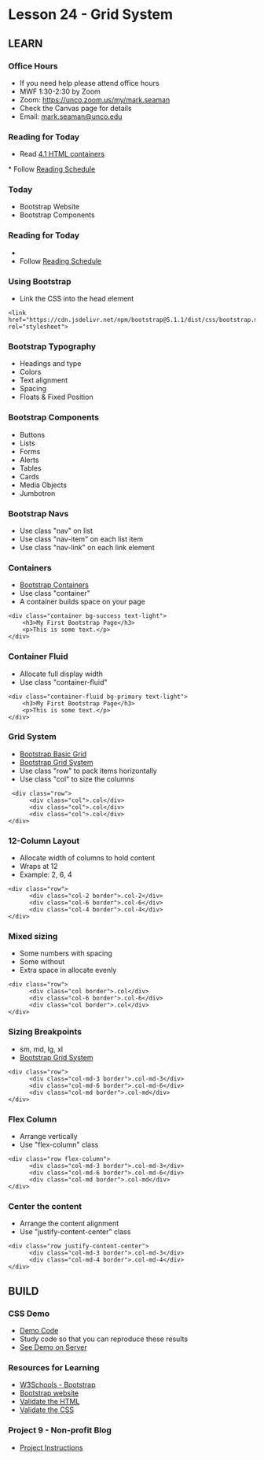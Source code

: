 # Lesson 24 - Grid System
        
## LEARN

### Office Hours
* If you need help please attend office hours
* MWF  1:30-2:30 by Zoom
* Zoom:  https://unco.zoom.us/my/mark.seaman
* Check the Canvas page for details
* Email:   mark.seaman@unco.edu      


### Reading for Today  
* Read <a target="_blank" 
href="https://learn.zybooks.com/zybook/UNCOBACS200SeamanFall2021/chapter/4/section/1">
4.1 HTML containers
</a>
* Follow <a target="_blank" href="/course/bacs200/docs/ZybooksReading">Reading Schedule</a>


### Today
* Bootstrap Website
* Bootstrap Components


### Reading for Today
* [](https://learn.zybooks.com/zybook/UNCOBACS200SeamanFall2020/chapter/4/section/1)
* Follow [Reading Schedule](/course/bacs200/docs/ZybooksReading)


### Using Bootstrap
* Link the CSS into the head element

```
<link href="https://cdn.jsdelivr.net/npm/bootstrap@5.1.1/dist/css/bootstrap.min.css" rel="stylesheet">
```


### Bootstrap Typography
* Headings and type
* Colors
* Text alignment
* Spacing
* Floats & Fixed Position


### Bootstrap Components
* Buttons
* Lists
* Forms
* Alerts
* Tables
* Cards
* Media Objects
* Jumbotron


### Bootstrap Navs
* Use class "nav" on list
* Use class "nav-item" on each list item
* Use class "nav-link" on each link element


### Containers
* [Bootstrap Containers](https://www.w3schools.com/bootstrap5/bootstrap_containers.php)
* Use class "container"
* A container builds space on your page

```
<div class="container bg-success text-light">
    <h3>My First Bootstrap Page</h3>
    <p>This is some text.</p>
</div>
```


### Container Fluid
* Allocate full display width
* Use class "container-fluid"

```
<div class="container-fluid bg-primary text-light">
    <h3>My First Bootstrap Page</h3>
    <p>This is some text.</p>
</div>
```


### Grid System
* [Bootstrap Basic Grid](https://www.w3schools.com/bootstrap5/bootstrap_grid_basic.php)
* [Bootstrap Grid System](https://www.w3schools.com/bootstrap5/bootstrap_grid_system.php)
* Use class "row"  to pack items horizontally
* Use class "col"  to size the columns

```
 <div class="row">
      <div class="col">.col</div>
      <div class="col">.col</div>
      <div class="col">.col</div>
</div> 
```


### 12-Column Layout
* Allocate width of columns to hold content
* Wraps at 12
* Example: 2, 6, 4

```
<div class="row">
      <div class="col-2 border">.col-2</div>
      <div class="col-6 border">.col-6</div>
      <div class="col-4 border">.col-4</div>
</div> 
```


### Mixed sizing
* Some numbers with spacing
* Some without
* Extra space in allocate evenly

```
<div class="row">
      <div class="col border">.col</div>
      <div class="col-6 border">.col-6</div>
      <div class="col border">.col</div>
</div> 
```


### Sizing Breakpoints
* sm, md, lg, xl
* [Bootstrap Grid System](https://www.w3schools.com/bootstrap5/bootstrap_grid_system.php)


```
<div class="row">
      <div class="col-md-3 border">.col-md-3</div>
      <div class="col-md-6 border">.col-md-6</div>
      <div class="col-md border">.col-md</div>
</div> 
```


### Flex Column
* Arrange vertically
* Use "flex-column" class

```
<div class="row flex-column">
      <div class="col-md-3 border">.col-md-3</div>
      <div class="col-md-6 border">.col-md-6</div>
      <div class="col-md border">.col-md</div>
</div> 
```


### Center the content
* Arrange the content alignment
* Use "justify-content-center" class

```
<div class="row justify-content-center">
      <div class="col-md-3 border">.col-md-3</div>
      <div class="col-md-4 border">.col-md-4</div>
</div> 
```



## BUILD


### CSS Demo
* [Demo Code](https://github.com/Mark-Seaman/Mark-Seaman.github.io/tree/master/demo/week9)
* Study code so that you can reproduce these results
* [See Demo on Server](https://Mark-Seaman.github.io/demo/week9/index.html)


### Resources for Learning
* [W3Schools - Bootstrap](https://www.w3schools.com/bootstrap5/default.asp)
* [Bootstrap website](https://getbootstrap.com)
* [Validate the HTML](https://validator.w3.org/)
* [Validate the CSS](http://jigsaw.w3.org/css-validator/)


### Project 9 - Non-profit Blog
* [Project Instructions](course/bacs200/project/09)

